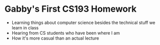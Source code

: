 # Gabby's First CS193 Homework

- Learning things about computer science besides the technical stuff we learn in class
- Hearing from CS students who have been where I am
- How it's more casual than an actual lecture
